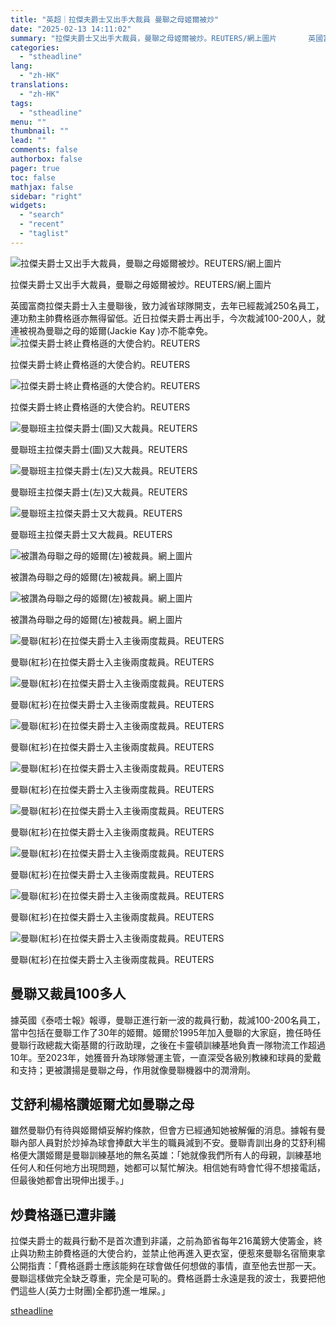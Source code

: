```yaml
---
title: "英超｜拉傑夫爵士又出手大裁員 曼聯之母姬爾被炒"
date: "2025-02-13 14:11:02"
summary: "拉傑夫爵士又出手大裁員，曼聯之母姬爾被炒。REUTERS/網上圖片       英國富商拉傑..."
categories:
  - "stheadline"
lang:
  - "zh-HK"
translations:
  - "zh-HK"
tags:
  - "stheadline"
menu: ""
thumbnail: ""
lead: ""
comments: false
authorbox: false
pager: true
toc: false
mathjax: false
sidebar: "right"
widgets:
  - "search"
  - "recent"
  - "taglist"
---
```


![拉傑夫爵士又出手大裁員，曼聯之母姬爾被炒。REUTERS/網上圖片](https://image.stheadline.com/f/680p0/0x0/100/none/cbb8a6383e7ba3a810bdd3551166cec3/stheadline/inewsmedia/20250213/_2025021314061792289.jpg)

拉傑夫爵士又出手大裁員，曼聯之母姬爾被炒。REUTERS/網上圖片




英國富商拉傑夫爵士入主曼聯後，致力減省球隊開支，去年已經裁減250名員工，連功勲主帥費格遜亦無得留低。近日拉傑夫爵士再出手，今次裁減100-200人，就連被視為曼聯之母的姬爾(Jackie Kay )亦不能幸免。
 ![拉傑夫爵士終止費格遜的大使合約。REUTERS](https://image.hkhl.hk/f/1024p0/0x0/100/none/0c48f7e5547f47ca1936c775e718f58b/2025-02/2024-01-14T175128Z_279901514_UP1EK1E1DLRVK_RTRMADP_3_SOCCER-ENGLAND-MUN-TOT-REPORT.JPG)


拉傑夫爵士終止費格遜的大使合約。REUTERS



 ![拉傑夫爵士終止費格遜的大使合約。REUTERS](https://image.hkhl.hk/f/1024p0/0x0/100/none/2a290c6fa3a2414b7ef2540de24c441e/2025-02/2024-02-13T154615Z_1708332256_RC2SH5ANC0HW_RTRMADP_3_SOCCER-ENGLAND-MUN.JPG)


拉傑夫爵士終止費格遜的大使合約。REUTERS



 ![曼聯班主拉傑夫爵士(圖)又大裁員。REUTERS](https://image.hkhl.hk/f/1024p0/0x0/100/none/b0982d8db263360ebc0e6c62768acb37/2025-02/2023-12-26T122310Z_1678375926_RC2MVZ9GDWWL_RTRMADP_3_MANCHESTER-UTD-STOCKS.JPG)


曼聯班主拉傑夫爵士(圖)又大裁員。REUTERS



 ![曼聯班主拉傑夫爵士(左)又大裁員。REUTERS](https://image.hkhl.hk/f/1024p0/0x0/100/none/9258536f72673467a67d81b8cae7b76b/2025-02/2024-05-12T152849Z_525549641_UP1EK5C16ZZDF_RTRMADP_3_SOCCER-ENGLAND-MUN-ARS-REPORT.JPG)


曼聯班主拉傑夫爵士(左)又大裁員。REUTERS



 ![曼聯班主拉傑夫爵士又大裁員。REUTERS](https://image.hkhl.hk/f/1024p0/0x0/100/none/45ecf0b04513c428485cce2ae336adb0/2025-02/2024-05-25T140759Z_507212512_UP1EK5P139AGW_RTRMADP_3_SOCCER-ENGLAND-MCI-MUN-REPORT.JPG)


曼聯班主拉傑夫爵士又大裁員。REUTERS



 ![被讚為母聯之母的姬爾(左)被裁員。網上圖片](https://image.hkhl.hk/f/1024p0/0x0/100/none/c31451216c505f94efa1bb1c0d972efa/2025-02/GjiRvY7XQAAezgo.jpg)


被讚為母聯之母的姬爾(左)被裁員。網上圖片



 ![被讚為母聯之母的姬爾(左)被裁員。網上圖片](https://image.hkhl.hk/f/1024p0/0x0/100/none/8e850a0df7d10c45ade9863e692b9552/2025-02/GjiP3qaXsAA9MqZ.jpg)


被讚為母聯之母的姬爾(左)被裁員。網上圖片



 ![曼聯(紅衫)在拉傑夫爵士入主後兩度裁員。REUTERS](https://image.hkhl.hk/f/1024p0/0x0/100/none/719118b6403b73d95518587aa4683a31/2025-02/2025-02-07T215211Z_864561852_UP1EL271OQYEB_RTRMADP_3_SOCCER-ENGLAND-MUN-LEI-REPORT.JPG)


曼聯(紅衫)在拉傑夫爵士入主後兩度裁員。REUTERS



 ![曼聯(紅衫)在拉傑夫爵士入主後兩度裁員。REUTERS](https://image.hkhl.hk/f/1024p0/0x0/100/none/348bea5937b23784bfc87dc6df5cdb67/2025-02/2025-02-07T220025Z_1812524262_UP1EL271P4NF0_RTRMADP_3_SOCCER-ENGLAND-MUN-LEI-REPORT.JPG)


曼聯(紅衫)在拉傑夫爵士入主後兩度裁員。REUTERS



 ![曼聯(紅衫)在拉傑夫爵士入主後兩度裁員。REUTERS](https://image.hkhl.hk/f/1024p0/0x0/100/none/19459fcbd5517aabe6cd14431055d16f/2025-02/2025-02-07T220046Z_917665688_UP1EL271P58F1_RTRMADP_3_SOCCER-ENGLAND-MUN-LEI-REPORT.JPG)


曼聯(紅衫)在拉傑夫爵士入主後兩度裁員。REUTERS



 ![曼聯(紅衫)在拉傑夫爵士入主後兩度裁員。REUTERS](https://image.hkhl.hk/f/1024p0/0x0/100/none/cfe28c8d4718f38796c3352987961e7c/2025-02/2025-02-07T212417Z_1685732957_UP1EL271NGGCJ_RTRMADP_3_SOCCER-ENGLAND-MUN-LEI-REPORT.JPG)


曼聯(紅衫)在拉傑夫爵士入主後兩度裁員。REUTERS



 ![曼聯(紅衫)在拉傑夫爵士入主後兩度裁員。REUTERS](https://image.hkhl.hk/f/1024p0/0x0/100/none/9632b7ba2695e1e9a3de38b3e25e2ad7/2025-02/2025-02-07T211431Z_1856168292_UP1EL271N05BZ_RTRMADP_3_SOCCER-ENGLAND-MUN-LEI-REPORT.JPG)


曼聯(紅衫)在拉傑夫爵士入主後兩度裁員。REUTERS



 ![曼聯(紅衫)在拉傑夫爵士入主後兩度裁員。REUTERS](https://image.hkhl.hk/f/1024p0/0x0/100/none/7d75cf30f71e7330a0e44ccffe1d8d48/2025-02/8_5.JPG)


曼聯(紅衫)在拉傑夫爵士入主後兩度裁員。REUTERS



 ![曼聯(紅衫)在拉傑夫爵士入主後兩度裁員。REUTERS](https://image.hkhl.hk/f/1024p0/0x0/100/none/84ae6f0cbc8b82fbe949354b02f06370/2025-02/11_6.JPG)


曼聯(紅衫)在拉傑夫爵士入主後兩度裁員。REUTERS



 ![曼聯(紅衫)在拉傑夫爵士入主後兩度裁員。REUTERS](https://image.hkhl.hk/f/1024p0/0x0/100/none/42440410293b60134288de6fc9442c2e/2025-02/3_2.JPG)


曼聯(紅衫)在拉傑夫爵士入主後兩度裁員。REUTERS




曼聯又裁員100多人
----------

據英國《泰唔士報》報導，曼聯正進行新一波的裁員行動，裁減100-200名員工，當中包括在曼聯工作了30年的姬爾。姬爾於1995年加入曼聯的大家庭，擔任時任曼聯行政總裁大衛基爾的行政助理，之後在卡靈頓訓練基地負責一隊物流工作超過10年。至2023年，她獲晉升為球隊營運主管，一直深受各級別教練和球員的愛戴和支持；更被讚揚是曼聯之母，作用就像曼聯機器中的潤滑劑。

艾舒利楊格讚姬爾尤如曼聯之母
--------------

雖然曼聯仍有待與姬爾傾妥解約條款，但會方已經通知她被解僱的消息。據報有曼聯內部人員對於炒掉為球會捧獻大半生的職員減到不安。曼聯青訓出身的艾舒利楊格便大讚姬爾是曼聯訓練基地的無名英雄：「她就像我們所有人的母親，訓練基地任何人和任何地方出現問題，她都可以幫忙解決。相信她有時會忙得不想接電話，但最後她都會出現伸出援手。」

炒費格遜已遭非議
--------

拉傑夫爵士的裁員行動不是首次遭到非議，之前為節省每年216萬鎊大使籌金，終止與功勲主帥費格遜的大使合約，並禁止他再進入更衣室，便惹來曼聯名宿簡東拿公開指責：「費格遜爵士應該能夠在球會做任何想做的事情，直至他去世那一天。曼聯這樣做完全缺乏尊重，完全是可恥的。費格遜爵士永遠是我的波士，我要把他們這些人(英力士財團)全都扔進一堆屎。」

[stheadline](https://std.stheadline.com/realtime/article/2052540/即時-體育-英超-拉傑夫爵士又出手大裁員-曼聯之母姬爾被炒)
